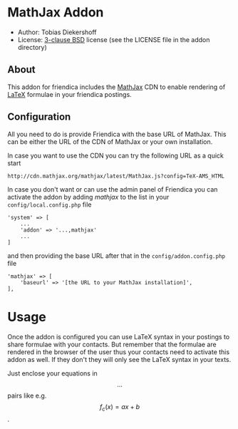 MathJax Addon
=============

* Author: Tobias Diekershoff
* License: [3-clause BSD](http://opensource.org/licenses/BSD-3-Clause) license
  (see the LICENSE file in the addon directory)

About
-----

This addon for friendica includes the [MathJax][1] CDN to enable rendering of
[LaTeX][2] formulae in your friendica postings.

Configuration
-------------
All you need to do is provide Friendica with the base URL of MathJax. This can
be either the URL of the CDN of MathJax or your own installation.

In case you want to use the CDN you can try the following URL as a quick start

	http://cdn.mathjax.org/mathjax/latest/MathJax.js?config=TeX-AMS_HTML

In case you don't want or can use the admin panel of Friendica you can activate
the addon by adding _mathjax_ to the list in your `config/local.config.php` file

    'system' => [
        ...
        'addon' => '...,mathjax'
        ...
    ]

and then providing the base URL after that in the `config/addon.config.php` file

	'mathjax' => [
		'baseurl' => '[the URL to your MathJax installation]',
	],

Usage
=====

Once the addon is configured you can use LaTeX syntax in your postings to share
formulae with your contacts. But remember that the formulae are rendered in the
browser of the user thus your contacts need to activate this addon as well. If
they don't they will only see the LaTeX syntax in your texts.

Just enclose your equations in $$...$$ pairs like e.g. $$f_c(x)=ax+b$$.

[1]: http://www.mathjax.org/
[2]: https://en.wikipedia.org/wiki/LaTeX
